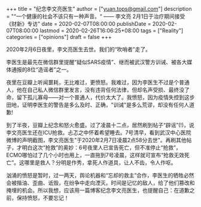 +++
title = "纪念李文亮医生"
author = ["yuan.tops@gmail.com"]
description = "“一个健康的社会不该只有一种声音。“  —— 李文亮 2月1日于治疗期间接受《财新》专访"
date = 2020-02-07T08:00:00
publishDate = 2020-02-07T08:00:00
lastmod = 2020-02-26T16:06:25+08:00
tags = ["Reality"]
categories = ["opinions"]
draft = false
+++

2020年2月6日夜里，李文亮医生去世。我们的“吹哨者”走了。

李医生是最先在微信群里提醒“疑似SARS疫情”、继而被武汉警方训诫、被各大媒体通报的8位“造谣者”之一。

夜里在豆瓣上听闻噩耗，无比难过，更愤怒。我难过，因为李医生不过是个普通人，他在自己私人微信群里发言，没有违背任何法律，但却名声受损、最终没了命，留下孤儿寡母——对一个普通人，代价太大了。我愤怒，因为疫情失控到这步田地，证明李医生的警告是多么及时、正确，"训诫"是多么荒谬，却没有任何人道歉!

到了半夜，豆瓣上纪念和怒火愈盛。过了凌晨十二点，居然刷到帖子“辟谣”(!)，说李文亮医生还在ICU抢救。忐忑之中怀着希望睡去。7号清早，看到武汉中心医院微博的声明截图，李文亮医生"于2020年2月7日凌晨2点58分去世"。再刷其他帖子，才明白这次“抢救”的奥妙：6号夜里人已宣告死亡，但不准停止“抢救”，ECMO哪怕过了几个小时也用上，一直拖到7号凌晨，这样就可宣布“抢救无效死亡”。这哪里是救人？分明是作秀，拿死人作道具，让人不齿，令人作呕。

汹涌的愤怒是暂时，过一两天，舆论机器和“忘却的救主”合作，李医生的牺牲必然会被揩油、歪曲、诋毁，在纷争中走向湮灭。时间是记忆的敌人，给了他们篡改和掩埋的机会。所以我想，应该用一篇博客纪念李文亮医生，也提醒自己：在道歉之前，保持愤怒，不要忘记！
